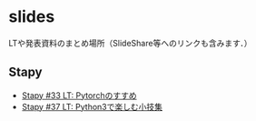 # slides
LTや発表資料のまとめ場所（SlideShare等へのリンクも含みます．）

## Stapy
- [Stapy #33 LT: Pytorchのすすめ](https://gitpitch.com/Swall0w/slides?p=stapy33_20180307#/)
- [Stapy #37 LT: Python3で楽しむ小技集](https://gitpitch.com/Swall0w/slides?p=stapy33_20180711#/)
